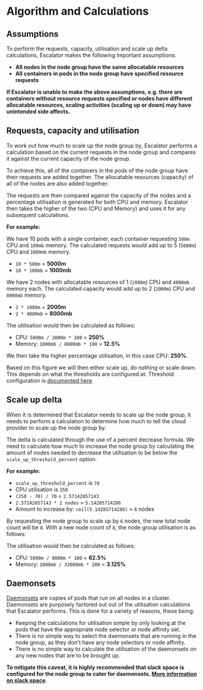 # Algorithm and Calculations

## Assumptions

To perform the requests, capacity, utilisation and scale up delta calculations, Escalator makes the following
important assumptions:

 - **All nodes in the node group have the same allocatable resources**
 - **All containers in pods in the node group have specified resource requests**
 
**If Escalator is unable to make the above assumptions, e.g. there are containers without resource requests specified or
nodes have different allocatable resources, scaling activities (scaling up or down) may have unintended side affects.**

## Requests, capacity and utilisation

To work out how much to scale up the node group by, Escalator performs a calculation based on the current requests in 
the node group and compares it against the current capacity of the node group. 

To achieve this, all of the containers in the pods of the node group have their requests are added together. 
The allocatable resources (capacity) of all of the nodes are also added together. 

The requests are then compared against the capacity of the nodes and a percentage utilisation is generated for both CPU and
memory. Escalator then takes the higher of the two (CPU and Memory) and uses it for any subsequent calculations.

**For example:**

We have 10 pods with a single container, each container requesting `500m` CPU and `100mb` memory.
The calculated requests would add up to 5 (`5000m`) CPU and `1000mb` memory.
 - `10 * 500m` = **5000m**
 - `10 * 100mb` = **1000mb** 

We have 2 nodes with allocatable resources of 1 (`1000m`) CPU and `4000mb` memory each.
The calculated capacity would add up to 2 (`2000m`) CPU and `8000mb` memory.
 - `2 * 1000m` = **2000m**
 - `2 * 4000mb` = **8000mb**

The utilisation would then be calculated as follows:
 - CPU: `5000m / 2000m * 100` = **250%**
 - Memory: `1000mb / 8000mb * 100` = **12.5%**
 
We then take the higher percentage utilisation, in this case CPU: **250%**.

Based on this figure we will then either scale up, do nothing or scale down. This depends on what the thresholds are 
configured at. Threshold configuration is [documented here](./configuration/advanced-configuration.md).

## Scale up delta

When it is determined that Escalator needs to scale up the node group, it needs to perform a calculation to determine
how much to tell the cloud provider to scale up the node group by.

The delta is calculated through the use of a percent decrease formula. We need to calculate how much to increase the
node group by calculating the amount of nodes needed to decrease the utilisation to be below the 
`scale_up_threshold_percent` option.

**For example:**

- `scale_up_threshold_percent` is `70`
- CPU utilisation is `250`
- `(250 - 70) / 70` = `2.57142857143`
- `2.57142857143 * 2 nodes` = `5.14285714286`
- Amount to increase by: `ceil(5.14285714286)` = `6` nodes

By requesting the node group to scale up by `6` nodes, the new total node count will be `8`. With a new node count of 
`8`, the node group utilisation is as follows:

The utilisation would then be calculated as follows:
 - CPU: `5000m / 8000m * 100` = **62.5%**
 - Memory: `1000mb / 32000mb * 100` = **3.125%**

## Daemonsets

[Daemonsets](https://kubernetes.io/docs/concepts/workloads/controllers/daemonset/) are copies of pods that run on all 
nodes in a cluster. Daemonsets are purposely factored out out of the utilisation calculations that Escalator performs.
This is done for a variety of reasons, these being:

 - Keeping the calculations for utilisation simple by only looking at the pods that have the appropriate node selector
   or node affinity set.
 - There is no simple way to select the daemonsets that are running in the node group, as they don't have any 
   node selectors or node affinity.
 - There is no simple way to calculate the utilisation of the daemonsets on any new nodes that are to be brought up.
 
 **To mitigate this caveat, it is highly recommended that slack space is configured for the node group to cater for 
 daemonsets. [More information on slack space](./configuration/advanced-configuration.md).**

